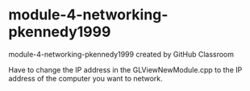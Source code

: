 # module-4-networking-pkennedy1999
module-4-networking-pkennedy1999 created by GitHub Classroom

Have to change the IP address in the GLViewNewModule.cpp to the IP address of the computer you want to network.
